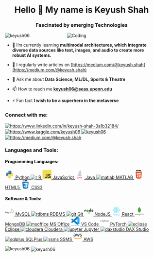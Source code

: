 <h1 align="center">Hello 👋 My name is Keyush Shah</h1>
<h3 align="center">Fascinated by emerging Technologies</h3>

<img align="right" alt="Coding" width="300" src="https://media0.giphy.com/media/bGgsc5mWoryfgKBx1u/200w.gif?cid=6c09b9525hgzg3jrsm3f2p1mdxi9vh5phj4u4xxkryvci3lj&ep=v1_gifs_search&rid=200w.gif&ct=g">

<p align="left"> <img src="https://komarev.com/ghpvc/?username=keyush06&label=Profile%20views&color=0e75b6&style=flat" alt="keyush06" /> </p>

- 🌱 I’m currently learning **multimodal architectures, which integrate diverse data sources like text, images, and audio to create more robust AI systems.**

- 📝 I regularly write articles on [https://medium.com/@keyush.shah](https://medium.com/@keyush.shah)

- 💬 Ask me about **Data Science, ML/DL, Sports & Theatre**

- 📫 How to reach me **keyush06@seas.upenn.edu**

- ⚡ Fun fact **I wish to be a superhero in the metaverse**

<h3 align="left">Connect with me:</h3>
<p align="left">
<a href="https://linkedin.com/in/https://www.linkedin.com/in/keyush-shah-3a1b32184/" target="blank"><img align="center" src="https://raw.githubusercontent.com/rahuldkjain/github-profile-readme-generator/master/src/images/icons/Social/linked-in-alt.svg" alt="https://www.linkedin.com/in/keyush-shah-3a1b32184/" height="30" width="40" /></a>
<a href="https://kaggle.com/https://www.kaggle.com/keyush06" target="blank"><img align="center" src="https://raw.githubusercontent.com/rahuldkjain/github-profile-readme-generator/master/src/images/icons/Social/kaggle.svg" alt="https://www.kaggle.com/keyush06" height="30" width="40" /></a>
<a href="https://instagram.com/keyush06" target="blank"><img align="center" src="https://raw.githubusercontent.com/rahuldkjain/github-profile-readme-generator/master/src/images/icons/Social/instagram.svg" alt="keyush06" height="30" width="40" /></a>
<a href="https://medium.com/https://medium.com/@keyush.shah" target="blank"><img align="center" src="https://raw.githubusercontent.com/rahuldkjain/github-profile-readme-generator/master/src/images/icons/Social/medium.svg" alt="https://medium.com/@keyush.shah" height="30" width="40" /></a>
</p>

<h3 align="left" style="color:black;">Languages and Tools:</h3>

<h4 style="color:black;">Programming Languages:</h4>
<p align="left">
  <a href="https://www.python.org" target="_blank" rel="noreferrer">
    <img src="https://raw.githubusercontent.com/devicons/devicon/master/icons/python/python-original.svg" alt="python" width="30" height="30"/> Python
  </a>
  <a href="https://www.r-project.org/" target="_blank" rel="noreferrer">
    <img src="https://www.r-project.org/Rlogo.png" alt="r" width="30" height="30"/> R
  </a>
  <a href="https://www.javascript.com/" target="_blank" rel="noreferrer">
    <img src="https://raw.githubusercontent.com/devicons/devicon/master/icons/javascript/javascript-original.svg" alt="javascript" width="30" height="30"/> JavaScript
  </a>
  <a href="https://www.java.com/" target="_blank" rel="noreferrer">
    <img src="https://raw.githubusercontent.com/devicons/devicon/master/icons/java/java-original-wordmark.svg" alt="java" width="30" height="30"/> Java
  </a>
  <a href="https://www.mathworks.com/products/matlab.html" target="_blank" rel="noreferrer">
    <img src="https://upload.wikimedia.org/wikipedia/commons/2/21/Matlab_Logo.png" alt="matlab" width="30" height="30"/> MATLAB
  </a>
  <a href="https://www.w3.org/html/" target="_blank" rel="noreferrer">
    <img src="https://raw.githubusercontent.com/devicons/devicon/master/icons/html5/html5-original-wordmark.svg" alt="html5" width="30" height="30"/> HTML5
  </a>
  <a href="https://www.w3schools.com/css/" target="_blank" rel="noreferrer">
    <img src="https://raw.githubusercontent.com/devicons/devicon/master/icons/css3/css3-original-wordmark.svg" alt="css3" width="30" height="30"/> CSS3
  </a>
</p>

<h4 style="color:black;">Software & Tools:</h4>
<p align="left">
  <a href="https://www.mysql.com/" target="_blank" rel="noreferrer">
    <img src="https://raw.githubusercontent.com/devicons/devicon/master/icons/mysql/mysql-original-wordmark.svg" alt="mysql" width="30" height="30"/> MySQL
  </a>
  <a href="https://www.oracle.com/database/what-is-rdbms.html" target="_blank" rel="noreferrer">
    <img src="https://www.vectorlogo.zone/logos/oracle/oracle-icon.svg" alt="rdbms" width="30" height="30"/> RDBMS
  </a>
  <a href="https://git-scm.com/" target="_blank" rel="noreferrer">
    <img src="https://www.vectorlogo.zone/logos/git-scm/git-scm-icon.svg" alt="git" width="30" height="30"/> Git
  </a>
  <a href="https://nodejs.org/" target="_blank" rel="noreferrer">
    <img src="https://raw.githubusercontent.com/devicons/devicon/master/icons/nodejs/nodejs-original-wordmark.svg" alt="nodejs" width="30" height="30"/> NodeJS
  </a>
  <a href="https://reactjs.org/" target="_blank" rel="noreferrer">
    <img src="https://raw.githubusercontent.com/devicons/devicon/master/icons/react/react-original-wordmark.svg" alt="react" width="30" height="30"/> React
  </a>
  <a href="https://www.mongodb.com/" target="_blank" rel="noreferrer">
    <img src="https://raw.githubusercontent.com/devicons/devicon/master/icons/mongodb/mongodb-original-wordmark.svg" alt="mongodb" width="30" height="30"/> MongoDB
  </a>
  <a href="https://www.microsoft.com/en-us/microsoft-365/microsoft-office" target="_blank" rel="noreferrer">
    <img src="https://upload.wikimedia.org/wikipedia/commons/thumb/7/7e/Microsoft_Office_logo_%282019%E2%80%93present%29.svg/1024px-Microsoft_Office_logo_%282019%E2%80%93present%29.svg.png" alt="msoffice" width="30" height="30"/> MS Office
  </a>
  <a href="https://code.visualstudio.com/" target="_blank" rel="noreferrer">
    <img src="https://raw.githubusercontent.com/devicons/devicon/master/icons/vscode/vscode-original-wordmark.svg" alt="vscode" width="30" height="30"/> VS Code
  </a>
  <a href="https://pytorch.org/" target="_blank" rel="noreferrer">
    <img src="https://raw.githubusercontent.com/devicons/devicon/master/icons/pytorch/pytorch-original-wordmark.svg" alt="pytorch" width="30" height="30"/> PyTorch
  </a>
  <a href="https://www.eclipse.org/" target="_blank" rel="noreferrer">
    <img src="https://www.vectorlogo.zone/logos/eclipse/eclipse-icon.svg" alt="eclipse" width="30" height="30"/> Eclipse
  </a>
  <a href="https://www.cloudera.com/" target="_blank" rel="noreferrer">
    <img src="https://www.vectorlogo.zone/logos/cloudera/cloudera-icon.svg" alt="cloudera" width="30" height="30"/> Cloudera
  </a>
  <a href="https://jupyter.org/" target="_blank" rel="noreferrer">
    <img src="https://www.vectorlogo.zone/logos/jupyter/jupyter-icon.svg" alt="jupyter" width="30" height="30"/> Jupyter
  </a>
  <a href="https://daxstudio.org/" target="_blank" rel="noreferrer">
    <img src="https://www.sqlbi.com/wp-content/uploads/daxstudio_logo.png" alt="daxstudio" width="30" height="30"/> DAX Studio
  </a>
  <a href="https://www.oracle.com/database/technologies/appdev/sqlplus.html" target="_blank" rel="noreferrer">
    <img src="https://www.vectorlogo.zone/logos/oracle/oracle-icon.svg" alt="sqlplus" width="30" height="30"/> SQLPlus
  </a>
  <a href="https://docs.microsoft.com/en-us/sql/ssms/sql-server-management-studio-ssms" target="_blank" rel="noreferrer">
    <img src="https://th.bing.com/th/id/R.3c96b0a2e70cba8d7dc62ef23b8aff58?rik=SzjpnvKIKtNupA&riu=http%3a%2f%2fblog.webhostworld.in%2fwp-content%2fuploads%2f2019%2f07%2fSSMS_0.jpg&ehk=%2bLG%2fZwAqcM0ywPfiS%2bjvAwbGdugrg%2bSDlZ6knUNf9LE%3d&risl=&pid=ImgRaw&r=0" alt="ssms" width="30" height="30"/> SSMS
  </a>
  <a href="https://aws.amazon.com/" target="_blank" rel="noreferrer">
    <img src="https://raw.githubusercontent.com/devicons/devicon/master/icons/amazonwebservices/amazonwebservices-original-wordmark.svg" alt="aws" width="30" height="30"/> AWS
  </a>
</p>

<p><img align="left" src="https://github-readme-stats.vercel.app/api/top-langs?username=keyush06&show_icons=true&locale=en&layout=compact" alt="keyush06" /></p>

<p>&nbsp;<img align="center" src="https://github-readme-stats.vercel.app/api?username=keyush06&show_icons=true&locale=en" alt="keyush06" /></p>
